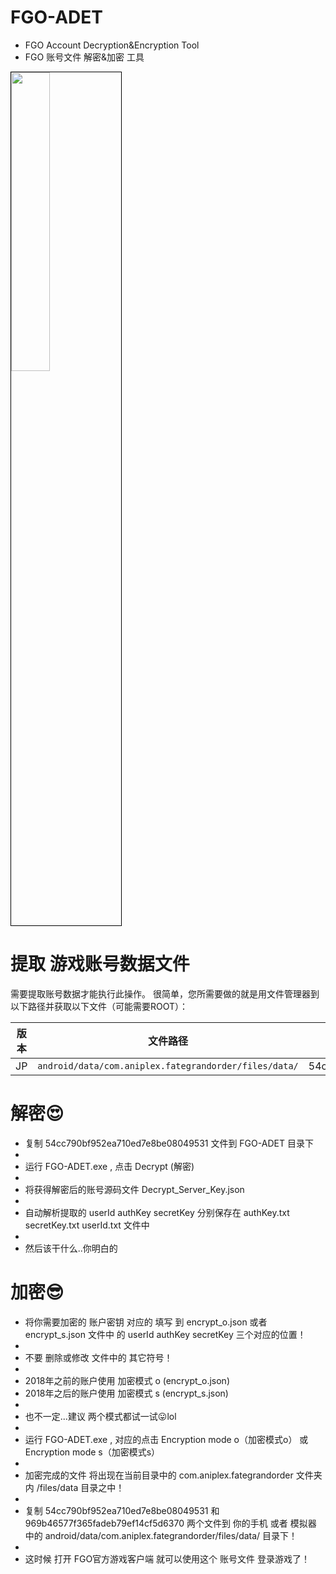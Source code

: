 # FGO-ADET
- FGO Account Decryption&amp;Encryption Tool 
- FGO 账号文件 解密&amp;加密 工具
<img width="35%" style="border: 1px solid black" src="https://i.imgur.com/Bb5iUlu.png">

# 提取 游戏账号数据文件

需要提取账号数据才能执行此操作。
很简单，您所需要做的就是用文件管理器到以下路径并获取以下文件（可能需要ROOT）： 

| 版本 | 文件路径 | 文件名称 |
| --- | --- | --- | 
| JP | `android/data/com.aniplex.fategrandorder/files/data/` | 54cc790bf952ea710ed7e8be08049531 |

# 解密😍
- 复制 54cc790bf952ea710ed7e8be08049531 文件到 FGO-ADET 目录下
- 
- 运行 FGO-ADET.exe , 点击 Decrypt (解密)
- 
- 将获得解密后的账号源码文件 Decrypt_Server_Key.json
- 
- 自动解析提取的 userId authKey secretKey 分别保存在 authKey.txt secretKey.txt userId.txt 文件中
- 
- 然后该干什么..你明白的


# 加密😎
- 将你需要加密的 账户密钥 对应的 填写 到 encrypt_o.json 或者 encrypt_s.json 文件中 的 userId authKey secretKey 三个对应的位置！
- 
- 不要 删除或修改 文件中的 其它符号！
- 
- 2018年之前的账户使用 加密模式 o (encrypt_o.json)
- 2018年之后的账户使用 加密模式 s (encrypt_s.json)
- 
- 也不一定...建议 两个模式都试一试😛lol
- 
- 运行 FGO-ADET.exe , 对应的点击  Encryption mode o（加密模式o） 或 Encryption mode s（加密模式s）
- 
- 加密完成的文件 将出现在当前目录中的 com.aniplex.fategrandorder 文件夹内 /files/data 目录之中！
- 
- 复制 54cc790bf952ea710ed7e8be08049531 和 969b46577f365fadeb79ef14cf5d6370 两个文件到 你的手机 或者 模拟器 中的 android/data/com.aniplex.fategrandorder/files/data/ 目录下！
- 
- 这时候 打开 FGO官方游戏客户端 就可以使用这个 账号文件 登录游戏了！

















